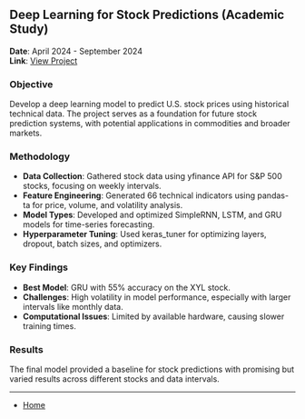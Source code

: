 ## Deep Learning for Stock Predictions (Academic Study) 
**Date**: April 2024 - September 2024  
**Link**: [View Project](https://github.com/ammaro101/final_project)  

### Objective  
Develop a deep learning model to predict U.S. stock prices using historical technical data. The project serves as a foundation for future stock prediction systems, with potential applications in commodities and broader markets.

### Methodology  
- **Data Collection**: Gathered stock data using yfinance API for S&P 500 stocks, focusing on weekly intervals.
- **Feature Engineering**: Generated 66 technical indicators using pandas-ta for price, volume, and volatility analysis.
- **Model Types**: Developed and optimized SimpleRNN, LSTM, and GRU models for time-series forecasting.
- **Hyperparameter Tuning**: Used keras_tuner for optimizing layers, dropout, batch sizes, and optimizers.

### Key Findings  
- **Best Model**: GRU with 55% accuracy on the XYL stock.
- **Challenges**: High volatility in model performance, especially with larger intervals like monthly data.
- **Computational Issues**: Limited by available hardware, causing slower training times.

### Results  
The final model provided a baseline for stock predictions with promising but varied results across different stocks and data intervals.

---

- [Home](index.md)
